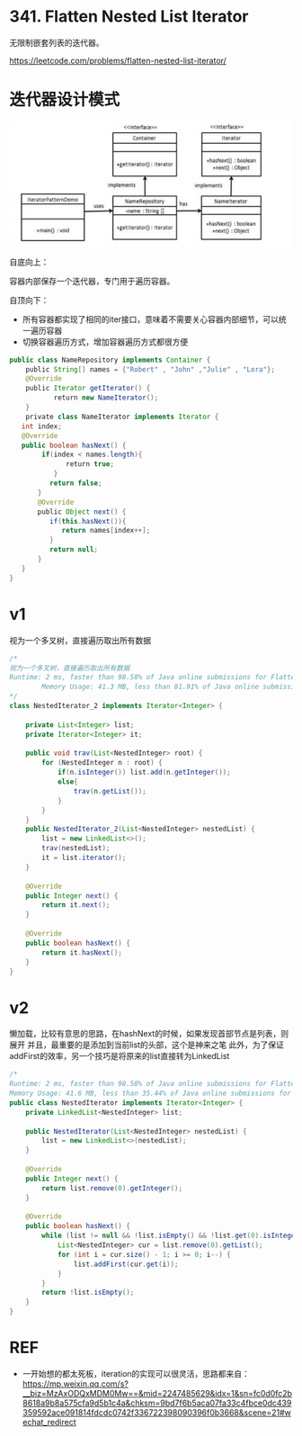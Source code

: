 # 341. Flatten Nested List Iterator

无限制嵌套列表的迭代器。

https://leetcode.com/problems/flatten-nested-list-iterator/

# 迭代器设计模式

![image-20210107181315002](../assets/img/image-20210107181315002.png)

自底向上：

容器内部保存一个迭代器，专门用于遍历容器。

自顶向下：

- 所有容器都实现了相同的iter接口，意味着不需要关心容器内部细节，可以统一遍历容器
- 切换容器遍历方式，增加容器遍历方式都很方便

````java
public class NameRepository implements Container {
    public String[] names = {"Robert" , "John" ,"Julie" , "Lora"};
    @Override
    public Iterator getIterator() {
           return new NameIterator();
    }
    private class NameIterator implements Iterator {
   int index;
   @Override
   public boolean hasNext() {
   		if(index < names.length){
        	  return true;
   		   }
          return false;
       }
       @Override
       public Object next() {
          if(this.hasNext()){
             return names[index++];
          }
          return null;
       }     
   }
}
````

# v1

视为一个多叉树，直接遍历取出所有数据

````java
/*
视为一个多叉树，直接遍历取出所有数据
Runtime: 2 ms, faster than 98.58% of Java online submissions for Flatten Nested List Iterator.
        Memory Usage: 41.3 MB, less than 81.91% of Java online submissions for Flatten Nested List Iterator.
*/
class NestedIterator_2 implements Iterator<Integer> {

    private List<Integer> list;
    private Iterator<Integer> it;

    public void trav(List<NestedInteger> root) {
        for (NestedInteger n : root) {
            if(n.isInteger()) list.add(n.getInteger());
            else{
                trav(n.getList());
            }
        }
    }
    public NestedIterator_2(List<NestedInteger> nestedList) {
        list = new LinkedList<>();
        trav(nestedList);
        it = list.iterator();
    }

    @Override
    public Integer next() {
        return it.next();
    }

    @Override
    public boolean hasNext() {
        return it.hasNext();
    }
}
````

# v2

懒加载，比较有意思的思路，在hashNext的时候，如果发现首部节点是列表，则展开
并且，最重要的是添加到当前list的头部，这个是神来之笔
此外，为了保证addFirst的效率，另一个技巧是将原来的list直接转为LinkedList

````java
/*
Runtime: 2 ms, faster than 98.58% of Java online submissions for Flatten Nested List Iterator.
Memory Usage: 41.6 MB, less than 35.44% of Java online submissions for Flatten Nested List Iterator.*/
public class NestedIterator implements Iterator<Integer> {
    private LinkedList<NestedInteger> list;

    public NestedIterator(List<NestedInteger> nestedList) {
        list = new LinkedList<>(nestedList);
    }

    @Override
    public Integer next() {
        return list.remove(0).getInteger();
    }

    @Override
    public boolean hasNext() {
        while (list != null && !list.isEmpty() && !list.get(0).isInteger()) {
            List<NestedInteger> cur = list.remove(0).getList();
            for (int i = cur.size() - 1; i >= 0; i--) {
                list.addFirst(cur.get(i));
            }
        }
        return !list.isEmpty();
    }
}
````

# REF

- 一开始想的都太死板，iteration的实现可以很灵活，思路都来自：https://mp.weixin.qq.com/s?__biz=MzAxODQxMDM0Mw==&mid=2247485629&idx=1&sn=fc0d0fc2b8618a9b8a575cfa9d5b1c4a&chksm=9bd7f6b5aca07fa33c4fbce0dc439359592ace091814fdcdc0742f336722398090396f0b3668&scene=21#wechat_redirect